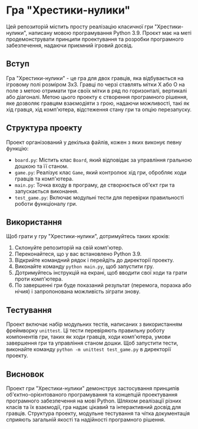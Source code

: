# Гра "Хрестики-нулики"

Цей репозиторій містить просту реалізацію класичної гри "Хрестики-нулики", написану мовою програмування Python 3.9. Проєкт має на меті продемонструвати принципи проектування та розробки програмного забезпечення, надаючи приємний ігровий досвід.

## Вступ

Гра "Хрестики-нулики" - це гра для двох гравців, яка відбувається на ігровому полі розміром 3x3. Гравці по черзі ставлять мітки X або O на поле з метою отримати три своїх мітки в ряд по горизонталі, вертикалі або діагоналі. Метою цього проекту є створення програмного рішення, яке дозволяє гравцям взаємодіяти з грою, надаючи можливості, такі як хід гравця, хід комп'ютера, відстеження стану гри та опцію перезапуску.

## Структура проекту

Проект організований у декілька файлів, кожен з яких виконує певну функцію:

- `board.py`: Містить клас `Board`, який відповідає за управління гральною дошкою та її станом.
- `game.py`: Реалізує клас `Game`, який контролює хід гри, обробляє ходи гравців та комп'ютера.
- `main.py`: Точка входу в програму, де створюється об'єкт гри та запускається виконання.
- `test_game.py`: Включає модульні тести для перевірки правильності роботи функціоналу гри.

## Використання

Щоб грати у гру "Хрестики-нулики", дотримуйтесь таких кроків:

1. Склонуйте репозиторій на свій комп'ютер.
2. Переконайтеся, що у вас встановлено Python 3.9.
3. Відкрийте командний рядок і перейдіть до директорії проекту.
4. Виконайте команду `python main.py`, щоб запустити гру.
5. Дотримуйтесь інструкцій на екрані, щоб вводити свої ходи та грати проти комп'ютера.
6. По завершенні гри буде показаний результат (перемога, поразка або нічия) і запропонована можливість зіграти знову.

## Тестування

Проект включає набір модульних тестів, написаних з використанням фреймворку `unittest`. Ці тести перевіряють правильну роботу компонентів гри, таких як ходи гравців, ходи комп'ютера, умови завершення гри та управління станом дошки. Щоб запустити тести, виконайте команду `python -m unittest test_game.py` в директорії проекту.

## Висновок

Проект гри "Хрестики-нулики" демонструє застосування принципів об'єктно-орієнтованого програмування та концепцій проектування програмного забезпечення на мові Python. Шляхом реалізації різних класів та їх взаємодії, гра надає цікавий та інтерактивний досвід для гравців. Структура проекту, модульне тестування та чітка документація сприяють загальній якості та надійності програмного рішення.
